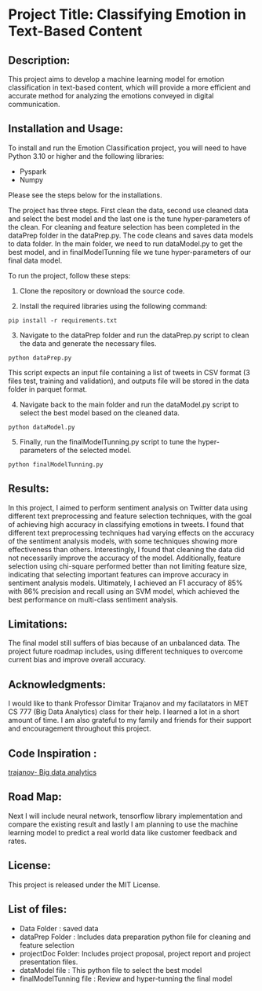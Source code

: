 # Project Title: Classifying Emotion in Text-Based Content
## Description: 
This project aims to develop a machine learning model for emotion classification in text-based content, which will provide a more efficient and accurate method for analyzing the emotions conveyed in digital communication.

## Installation and Usage:
To install and run the Emotion Classification project, you will need to have Python 3.10 or higher and the following libraries:

* Pyspark
* Numpy 

Please see the steps below for the installations. 

The project has three steps. First clean the data, second use cleaned data and select the best model and the last one is the tune hyper-parameters of the clean. For cleaning and feature selection has been completed in the dataPrep folder in the dataPrep.py. The code cleans and saves data models to data folder. In the main folder, we need to run dataModel.py to get the best model, and in finalModelTunning file we tune hyper-parameters of our final data model.

To run the project, follow these steps:

1. Clone the repository or download the source code.

2. Install the required libraries using the following command:
```
pip install -r requirements.txt
```
3. Navigate to the dataPrep folder and run the dataPrep.py script to clean the data and generate the necessary files.

```
python dataPrep.py
```
This script expects an input file containing a list of tweets in CSV format (3 files test, training and validation), and outputs file will be stored in the data folder in parquet format.

4. Navigate back to the main folder and run the dataModel.py script to select the best model based on the cleaned data.

```
python dataModel.py
```
5. Finally, run the finalModelTunning.py script to tune the hyper-parameters of the selected model.

```
python finalModelTunning.py
```
## Results:
In this project, I aimed to perform sentiment analysis on Twitter data using different text preprocessing and feature selection techniques, with the goal of achieving high accuracy in classifying emotions in tweets. I found that different text preprocessing techniques had varying effects on the accuracy of the sentiment analysis models, with some techniques showing more effectiveness than others. Interestingly, I found that cleaning the data did not necessarily improve the accuracy of the model. Additionally, feature selection using chi-square performed better than not limiting feature size, indicating that selecting important features can improve accuracy in sentiment analysis models. Ultimately, I achieved an F1 accuracy of 85% with 86% precision and recall using an SVM model, which achieved the best performance on multi-class sentiment analysis.

## Limitations:
The final model still suffers of bias because of an unbalanced data. The project future roadmap includes, using different techniques to overcome current bias and improve overall accuracy. 

## Acknowledgments:
I would like to thank Professor Dimitar Trajanov and my facilatators in MET CS 777 (Big Data Analytics) class for their help. I learned a lot in a short amount of time. I am also grateful to my family and friends for their support and encouragement throughout this project. 

## Code Inspiration : 
[trajanov- Big data analytics ](https://github.com/trajanov/BigDataAnalytics)

## Road Map: 
Next I will include neural network, tensorflow library implementation and compare the existing result and lastly I am planning to use the machine learning model to predict a real world data like customer feedback and rates. 

## License:
This project is released under the MIT License.

## List of files:
- Data Folder : saved data
- dataPrep Folder : Includes data preparation python file for cleaning and feature selection
- projectDoc Folder: Includes project proposal, project report and project presentation files. 
- dataModel file : This python file to select the best model
- finalModelTunning file : Review and hyper-tunning the final model



